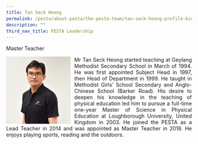 ```yaml
---
title: Tan Seck Heong
permalink: /pesta/about-pesta/the-pesta-team/tan-seck-heong-profile-bio-2019/
description: ""
third_nav_title: PESTA Leadership
---
```

Master Teacher

<p style="float:left; margin: 0 10px 0px 0">
<img src="/images/tan-seck-heong-2.jpeg" alt="Talent Development" style="width:175px" /></p>
<p style="text-align:justify">
Mr Tan Seck Heong started teaching at Geylang Methodist Secondary School in March of 1994. He was first appointed Subject Head in 1997, then Head of Department in 1999. He taught in Methodist Girls’ School Secondary and Anglo-Chinese School (Barker Road). His desire to deepen his knowledge in the teaching of physical education led him to pursue a full-time one-year Master of Science in Physical Education at Loughborough University, United Kingdom in 2003. He joined the PESTA as a Lead Teacher in 2014 and was appointed as Master Teacher in 2018. He enjoys playing sports, reading and the outdoors.</p>